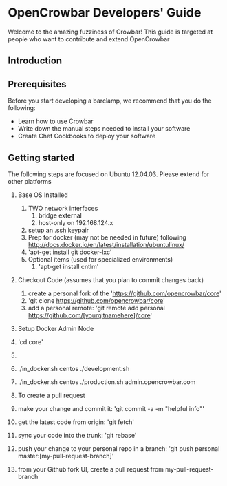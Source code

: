 # OpenCrowbar Developers' Guide

Welcome to the amazing fuzziness of Crowbar!  This guide is targeted at people who want to contribute and extend OpenCrowbar

## Introduction


## Prerequisites

Before you start developing a barclamp, we recommend that you do the following:

*	Learn how to use Crowbar
*	Write down the manual steps needed to install your software
*	Create Chef Cookbooks to deploy your software

## Getting started

The following steps are focused on Ubuntu 12.04.03.  Please extend for other platforms

1. Base OS Installed
   1. TWO network interfaces
      1. bridge external
      1. host-only on 192.168.124.x
   1. setup an .ssh keypair
   1. Prep for docker (may not be needed in future) following http://docs.docker.io/en/latest/installation/ubuntulinux/
   1. 'apt-get install git docker-lxc'
   1. Optional items (used for specialized environments)
      1. 'apt-get install cntlm'
1. Checkout Code (assumes that you plan to commit changes back)
   1. create a personal fork of the 'https://github.com/opencrowbar/core'
   1. 'git clone https://github.com/opencrowbar/core'
   1. add a personal remote: 'git remote add personal https://github.com/[yourgitnamehere]/core'
1. Setup Docker Admin Node
  1. 'cd core'
  1. 
  1. ./in_docker.sh centos ./development.sh 
  1. ./in_docker.sh centos ./production.sh admin.opencrowbar.com

1. To create a pull request
  1. make your change and commit it: 'git commit -a -m "helpful info"'
  1. get the latest code from origin: 'git fetch'
  1. sync your code into the trunk: 'git rebase'
  1. push your change to your personal repo in a branch: 'git push personal master:[my-pull-request-branch]'
  1. from your Github fork UI, create a pull request from my-pull-request-branch